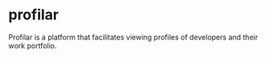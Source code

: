 # profilar
Profilar is a platform that facilitates viewing profiles of developers and their work portfolio.
